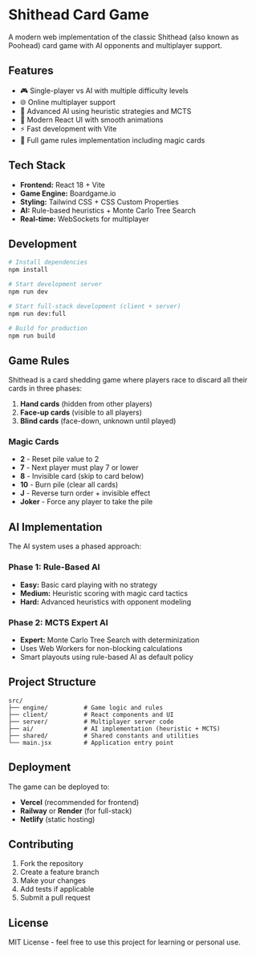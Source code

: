 # Shithead Card Game

A modern web implementation of the classic Shithead (also known as Poohead) card game with AI opponents and multiplayer support.

## Features

- 🎮 Single-player vs AI with multiple difficulty levels
- 🌐 Online multiplayer support  
- 🎯 Advanced AI using heuristic strategies and MCTS
- 🎨 Modern React UI with smooth animations
- ⚡ Fast development with Vite
- 🎴 Full game rules implementation including magic cards

## Tech Stack

- **Frontend:** React 18 + Vite
- **Game Engine:** Boardgame.io
- **Styling:** Tailwind CSS + CSS Custom Properties
- **AI:** Rule-based heuristics + Monte Carlo Tree Search
- **Real-time:** WebSockets for multiplayer

## Development

```bash
# Install dependencies
npm install

# Start development server
npm run dev

# Start full-stack development (client + server)
npm run dev:full

# Build for production
npm run build
```

## Game Rules

Shithead is a card shedding game where players race to discard all their cards in three phases:
1. **Hand cards** (hidden from other players)
2. **Face-up cards** (visible to all players)  
3. **Blind cards** (face-down, unknown until played)

### Magic Cards
- **2** - Reset pile value to 2
- **7** - Next player must play 7 or lower
- **8** - Invisible card (skip to card below)
- **10** - Burn pile (clear all cards)
- **J** - Reverse turn order + invisible effect
- **Joker** - Force any player to take the pile

## AI Implementation

The AI system uses a phased approach:

### Phase 1: Rule-Based AI
- **Easy:** Basic card playing with no strategy
- **Medium:** Heuristic scoring with magic card tactics
- **Hard:** Advanced heuristics with opponent modeling

### Phase 2: MCTS Expert AI
- **Expert:** Monte Carlo Tree Search with determinization
- Uses Web Workers for non-blocking calculations
- Smart playouts using rule-based AI as default policy

## Project Structure

```
src/
├── engine/          # Game logic and rules
├── client/          # React components and UI
├── server/          # Multiplayer server code
├── ai/              # AI implementation (heuristic + MCTS)
├── shared/          # Shared constants and utilities
└── main.jsx         # Application entry point
```

## Deployment

The game can be deployed to:
- **Vercel** (recommended for frontend)
- **Railway** or **Render** (for full-stack)
- **Netlify** (static hosting)

## Contributing

1. Fork the repository
2. Create a feature branch
3. Make your changes
4. Add tests if applicable
5. Submit a pull request

## License

MIT License - feel free to use this project for learning or personal use.